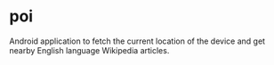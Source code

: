 # poi
Android application to fetch the current location of the device and get nearby English language Wikipedia articles.
